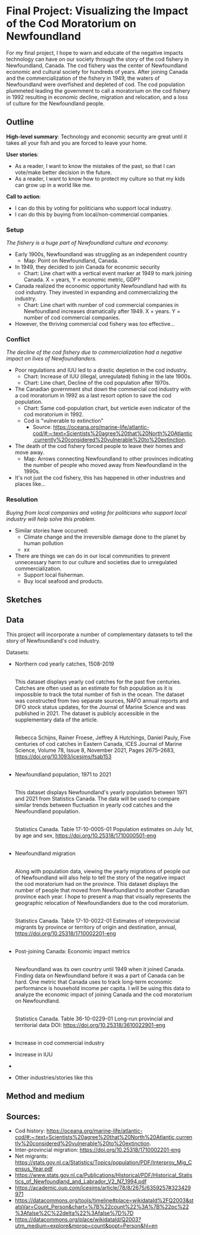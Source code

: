 # Final Project: Visualizing the Impact of the Cod Moratorium on Newfoundland

For my final project, I hope to warn and educate of the negative impacts technology can have on our society through the story of the cod fishery in Newfoundland, Canada. The cod fishery was the center of Newfoundland economic and cultural society for hundreds of years. After joining Canada and the commercialization of the fishery in 1949, the waters of Newfoundland were overfished and depleted of cod. The cod population plummeted leading the government to call a moratorium on the cod fishery in 1992 resulting in economic decline, migration and relocation, and a loss of culture for the Newfoundland people. 

## Outline

**High-level summary**: Technology and economic security are great until it takes all your fish and you are forced to leave your home. 

**User stories**: 
- As a reader, I want to know the mistakes of the past, so that I can vote/make better decision in the future. 
- As a reader, I want to know how to protect my culture so that my kids can grow up in a world like me. 

**Call to action**: 
- I can do this by voting for politicians who support local industry. 
- I can do this by buying from local/non-commercial companies. 

### Setup 
_The fishery is a huge part of Newfoundland culture and economy._ 

- Early 1900s, Newfoundland was struggling as an independent country
  - Map: Point on Newfoundland, Canada. 
- In 1949, they decided to join Canada for economic security
  - Chart: Line chart with a vertical event marker at 1949 to mark joining Canada. X = years, Y = economic metric, GDP?
- Canada realized the economic opportunity Newfoundland had with its cod industry. They invested in expanding and commercializing the industry. 
  - Chart: Line chart with number of cod commercial companies in Newfoundland increases dramatically after 1949. X = years. Y = number of cod commercial companies. 
- However, the thriving commercial cod fishery was too effective...

### Conflict
_The decline of the cod fishery due to commercialization had a negative impact on lives of Newfoundlanders._

- Poor regulations and IUU led to a drastic depletion in the cod industry.
  - Chart: Increase of IUU (illegal, unregulated) fishing in the late 1900s. 
  - Chart: Line chart, Decline of the cod population after 1970s.
- The Canadian government shut down the commercial cod industry with a cod moratorium in 1992 as a last resort option to save the cod population.
  - Chart: Same cod-population chart, but verticle even indicator of the cod moratorium in 1992.
  - Cod is "vulnerable to extinction" 
    - Source: https://oceana.org/marine-life/atlantic-cod/#:~:text=Scientists%20agree%20that%20North%20Atlantic,currently%20considered%20vulnerable%20to%20extinction.
- The death of the cod fishery forced people to leave their homes and move away.
  - Map: Arrows connecting Newfoundland to other provinces indicating the number of people who moved away from Newfoundland in the 1990s. 
- It's not just the cod fishery, this has happened in other industries and places like...

### Resolution
_Buying from local companies and voting for politicians who support local industry will help solve this problem._

- Similar stories have occurred:
  - Climate change and the irreversible damage done to the planet by human pollution 
  - xx
- There are things we can do in our local communities to prevent unnecessary harm to our culture and societies due to unregulated commercialization.  
  - Support local fisherman. 
  - Buy local seafood and products. 

## Sketches

## Data

This project will incorporate a number of complementary datasets to tell the story of Newfoundland's cod industry. 

Datasets: 
- Northern cod yearly catches, 1508-2019 <br><br>

    This dataset displays yearly cod catches for the past five centuries. Catches are often used as an estimate for fish population as it is impossible to track the total number of fish in the ocean. The dataset was constructed from two separate sources, NAFO annual reports and DFO stock status updates, for the Journal of Marine Science and was published in 2021. The dataset is publicly accessible in the supplementary data of the article. <br><br>

    Rebecca Schijns, Rainer Froese, Jeffrey A Hutchings, Daniel Pauly, Five centuries of cod catches in Eastern Canada, ICES Journal of Marine Science, Volume 78, Issue 8, November 2021, Pages 2675–2683, https://doi.org/10.1093/icesjms/fsab153 <br><br>

- Newfoundland population, 1971 to 2021 <br><br>

  This dataset displays Newfoundland's yearly population between 1971 and 2021 from Statistics Canada. The data will be used to compare similar trends between fluctuation in yearly cod catches and the Newfoundland population. <br><br>

  Statistics Canada. Table 17-10-0005-01  Population estimates on July 1st, by age and sex, https://doi.org/10.25318/1710000501-eng <br><br>

- Newfoundland migration <br><br>

  Along with population data, viewing the yearly migrations of people out of Newfoundland will also help to tell the story of the negative impact the cod moratorium had on the province. This dataset displays the number of people that moved from Newfoundland to another Canadian province each year. I hope to present a map that visually represents the geographic relocation of Newfoundlanders due to the cod moratorium. <br><br>

  Statistics Canada. Table 17-10-0022-01  Estimates of interprovincial migrants by province or territory of origin and destination, annual, https://doi.org/10.25318/1710002201-eng <br><br>

- Post-joining Canada: Economic impact metrics <br><br>

  Newfoundland was its own country until 1949 when it joined Canada. Finding data on Newfoundland before it was a part of Canada can be hard. One metric that Canada uses to track long-term economic performance is household income per capita. I will be using this data to analyze the economic impact of joining Canada and the cod moratorium on Newfoundland. <br><br>

  Statistics Canada. Table 36-10-0229-01  Long-run provincial and territorial data
  DOI: https://doi.org/10.25318/3610022901-eng <br><br>

- Increase in cod commercial industry

- Increase in IUU
- 
- Other industries/stories like this 

## Method and medium

## Sources: 

- Cod history: https://oceana.org/marine-life/atlantic-cod/#:~:text=Scientists%20agree%20that%20North%20Atlantic,currently%20considered%20vulnerable%20to%20extinction. 
- Inter-provincial migration: https://doi.org/10.25318/1710002201-eng
- Net migrants: https://stats.gov.nl.ca/Statistics/Topics/population/PDF/Interprov_Mig_Census_Year.pdf
- https://www.stats.gov.nl.ca/Publications/Historical/PDF/Historical_Statistics_of_Newfoundland_and_Labrador_V2_N7_1994.pdf
- https://academic.oup.com/icesjms/article/78/8/2675/6359257#323429971
- https://datacommons.org/tools/timeline#place=wikidataId%2FQ2003&statsVar=Count_Person&chart=%7B%22count%22%3A%7B%22pc%22%3Afalse%2C%22delta%22%3Afalse%7D%7D
- https://datacommons.org/place/wikidataId/Q2003?utm_medium=explore&mprop=count&popt=Person&hl=en 
